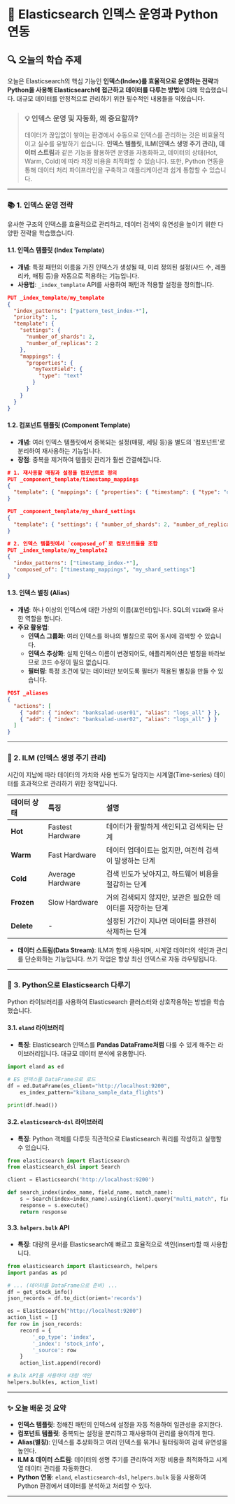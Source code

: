 # 📜 Elasticsearch 인덱스 운영과 Python 연동

## 🔍 오늘의 학습 주제

오늘은 Elasticsearch의 핵심 기능인 **인덱스(Index)를 효율적으로 운영하는 전략**과 **Python을 사용해 Elasticsearch에 접근하고 데이터를 다루는 방법**에 대해 학습했습니다. 대규모 데이터를 안정적으로 관리하기 위한 필수적인 내용들을 익혔습니다.

> ### 💡 인덱스 운영 및 자동화, 왜 중요할까?
> 데이터가 끊임없이 쌓이는 환경에서 수동으로 인덱스를 관리하는 것은 비효율적이고 실수를 유발하기 쉽습니다. **인덱스 템플릿, ILM(인덱스 생명 주기 관리), 데이터 스트림**과 같은 기능을 활용하면 운영을 자동화하고, 데이터의 상태(Hot, Warm, Cold)에 따라 저장 비용을 최적화할 수 있습니다. 또한, Python 연동을 통해 데이터 처리 파이프라인을 구축하고 애플리케이션과 쉽게 통합할 수 있습니다.

---

### 📚 1. 인덱스 운영 전략

유사한 구조의 인덱스를 효율적으로 관리하고, 데이터 검색의 유연성을 높이기 위한 다양한 전략을 학습했습니다.

#### 1.1. 인덱스 템플릿 (Index Template)

- **개념**: 특정 패턴의 이름을 가진 인덱스가 생성될 때, 미리 정의된 설정(샤드 수, 레플리카, 매핑 등)을 자동으로 적용하는 기능입니다.
- **사용법**: `_index_template` API를 사용하여 패턴과 적용할 설정을 정의합니다.

```json
PUT _index_template/my_template
{
  "index_patterns": ["pattern_test_index-*"],
  "priority": 1,
  "template": {
    "settings": {
      "number_of_shards": 2,
      "number_of_replicas": 2
    },
    "mappings": {
      "properties": {
        "myTextField": {
          "type": "text"
        }
      }
    }
  }
}
```

#### 1.2. 컴포넌트 템플릿 (Component Template)

- **개념**: 여러 인덱스 템플릿에서 중복되는 설정(매핑, 세팅 등)을 별도의 '컴포넌트'로 분리하여 재사용하는 기능입니다.
- **장점**: 중복을 제거하여 템플릿 관리가 훨씬 간결해집니다.

```json
# 1. 재사용할 매핑과 설정을 컴포넌트로 정의
PUT _component_template/timestamp_mappings
{
  "template": { "mappings": { "properties": { "timestamp": { "type": "date" }}}}
}

PUT _component_template/my_shard_settings
{
  "template": { "settings": { "number_of_shards": 2, "number_of_replicas": 2 }}
}

# 2. 인덱스 템플릿에서 `composed_of`로 컴포넌트들을 조합
PUT _index_template/my_template2
{
  "index_patterns": ["timestamp_index-*"],
  "composed_of": ["timestamp_mappings", "my_shard_settings"]
}
```

#### 1.3. 인덱스 별칭 (Alias)

- **개념**: 하나 이상의 인덱스에 대한 가상의 이름(포인터)입니다. SQL의 `VIEW`와 유사한 역할을 합니다.
- **주요 활용법**:
  - **인덱스 그룹화**: 여러 인덱스를 하나의 별칭으로 묶어 동시에 검색할 수 있습니다.
  - **인덱스 추상화**: 실제 인덱스 이름이 변경되어도, 애플리케이션은 별칭을 바라보므로 코드 수정이 필요 없습니다.
  - **필터링**: 특정 조건에 맞는 데이터만 보이도록 필터가 적용된 별칭을 만들 수 있습니다.

```json
POST _aliases
{
  "actions": [
    { "add": { "index": "banksalad-user01", "alias": "logs_all" } },
    { "add": { "index": "banksalad-user02", "alias": "logs_all" } }
  ]
}
```

---

### 🔄 2. ILM (인덱스 생명 주기 관리)

시간이 지남에 따라 데이터의 가치와 사용 빈도가 달라지는 시계열(Time-series) 데이터를 효과적으로 관리하기 위한 정책입니다.

| 데이터 상태 | 특징 | 설명 |
| :--- | :--- | :--- |
| **Hot** | Fastest Hardware | 데이터가 활발하게 색인되고 검색되는 단계 |
| **Warm** | Fast Hardware | 데이터 업데이트는 없지만, 여전히 검색이 발생하는 단계 |
| **Cold** | Average Hardware | 검색 빈도가 낮아지고, 하드웨어 비용을 절감하는 단계 |
| **Frozen** | Slow Hardware | 거의 검색되지 않지만, 보관은 필요한 데이터를 저장하는 단계 |
| **Delete** | - | 설정된 기간이 지나면 데이터를 완전히 삭제하는 단계 |

- **데이터 스트림(Data Stream)**: ILM과 함께 사용되며, 시계열 데이터의 색인과 관리를 단순화하는 기능입니다. 쓰기 작업은 항상 최신 인덱스로 자동 라우팅됩니다.

---

### 🐍 3. Python으로 Elasticsearch 다루기

Python 라이브러리를 사용하여 Elasticsearch 클러스터와 상호작용하는 방법을 학습했습니다.

#### 3.1. `eland` 라이브러리

- **특징**: Elasticsearch 인덱스를 **Pandas DataFrame처럼** 다룰 수 있게 해주는 라이브러리입니다. 대규모 데이터 분석에 유용합니다.

```python
import eland as ed

# ES 인덱스를 DataFrame으로 로드
df = ed.DataFrame(es_client="http://localhost:9200",
    es_index_pattern="kibana_sample_data_flights")

print(df.head())
```

#### 3.2. `elasticsearch-dsl` 라이브러리

- **특징**: Python 객체를 다루듯 직관적으로 Elasticsearch 쿼리를 작성하고 실행할 수 있습니다.

```python
from elasticsearch import Elasticsearch
from elasticsearch_dsl import Search

client = Elasticsearch('http://localhost:9200')

def search_index(index_name, field_name, match_name):
    s = Search(index=index_name).using(client).query("multi_match", fields=field_name, query=match_name)
    response = s.execute()
    return response
```

#### 3.3. `helpers.bulk` API

- **특징**: 대량의 문서를 Elasticsearch에 빠르고 효율적으로 색인(insert)할 때 사용합니다.

```python
from elasticsearch import Elasticsearch, helpers
import pandas as pd

# ... (데이터를 DataFrame으로 준비) ...
df = get_stock_info()
json_records = df.to_dict(orient='records')

es = Elasticsearch("http://localhost:9200")
action_list = []
for row in json_records:
    record = {
        '_op_type': 'index',
        '_index': 'stock_info',
        '_source': row
    }
    action_list.append(record)

# Bulk API를 사용하여 대량 색인
helpers.bulk(es, action_list)
```

---

### ✨ 오늘 배운 것 요약

- **인덱스 템플릿**: 정해진 패턴의 인덱스에 설정을 자동 적용하여 일관성을 유지한다.
- **컴포넌트 템플릿**: 중복되는 설정을 분리하고 재사용하여 관리를 용이하게 한다.
- **Alias(별칭)**: 인덱스를 추상화하고 여러 인덱스를 묶거나 필터링하여 검색 유연성을 높인다.
- **ILM & 데이터 스트림**: 데이터의 생명 주기를 관리하여 저장 비용을 최적화하고 시계열 데이터 관리를 자동화한다.
- **Python 연동**: `eland`, `elasticsearch-dsl`, `helpers.bulk` 등을 사용하여 Python 환경에서 데이터를 분석하고 처리할 수 있다.

---